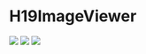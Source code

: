 # H19ImageViewer
<a href="https://github.com/hole19/media-viewer/blob/master/LICENSE"><img src="https://img.shields.io/badge/license-MIT-green.svg?style=flat"/></a>
<a href="https://travis-ci.org/hole19/media-viewer?branch=master"><img src="https://travis-ci.org/hole19/media-viewer.svg?branch=master" /></a>
<a href="https://cocoapods.org/?q=H19MediaViewer"><img src="https://cocoapod-badges.herokuapp.com/v/H19MediaViewer/badge.png"/></a>

